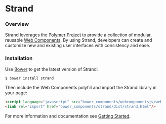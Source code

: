 # Strand

### Overview
Strand leverages the [Polymer Project](https://www.polymer-project.org) to provide a collection of modular, reusable [Web Components](http://webcomponents.org/).  By using Strand, developers can create and customize new and existing user interfaces with consistency and ease.

### Installation

Use [Bower](http://bower.io/) to get the latest version of Strand:

`$ bower install strand`

Then include the Web Components polyfill and import the Strand library in your page:

```html
<script language="javascript" src="bower_components/webcomponentsjs/webcomponents.min.js"></script>
<link rel="import" href="bower_components/strand/dist/strand.html"/>
```

For more information and documentation see [Getting Started](http://mediamath.github.io/strand/article_getting_started.html).
